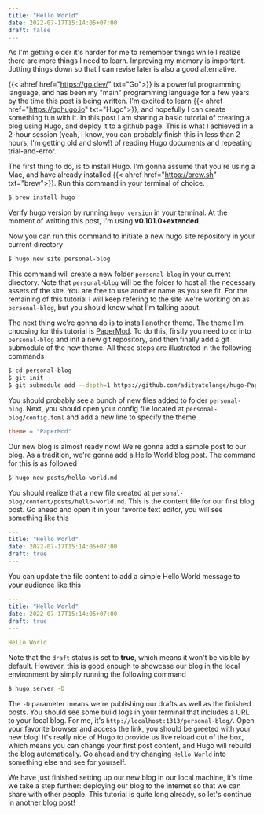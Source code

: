 ```yaml
---
title: "Hello World"
date: 2022-07-17T15:14:05+07:00
draft: false
---
```

As I'm getting older it's harder for me to remember things while I realize there are more things I need to learn. Improving my memory is important. Jotting things down so that I can revise later is also a good alternative. 

{{< ahref href="https://go.dev/" txt="Go">}} is a powerful programming language, and has been my "main" programming language for a few years by the time this post is being written. I'm excited to learn {{< ahref href="https://gohugo.io" txt="Hugo">}}, and hopefully I can create something fun with it. In this post I am sharing a basic tutorial of creating a blog using Hugo, and deploy it to a github page. This is what I achieved in a 2-hour session (yeah, I know, you can probably finish this in less than 2 hours, I'm getting old and slow!) of reading Hugo documents and repeating trial-and-error.

The first thing to do, is to install Hugo. I'm gonna assume that you're using a Mac, and have already installed {{< ahref href="https://brew.sh" txt="brew">}}. Run this command in your terminal of choice.
```sh
$ brew install hugo
```
Verify hugo version by running `hugo version` in your terminal. At the moment of writting this post, I'm using __v0.101.0+extended__.

Now you can run this command to initiate a new hugo site repository in your current directory
```sh
$ hugo new site personal-blog
```
This command will create a new folder `personal-blog` in your current directory. Note that `personal-blog` will be the folder to host all the necessary assets of the site. You are free to use another name as you see fit. For the remaining of this tutorial I will keep refering to the site we're working on as `personal-blog`, but you should know what I'm talking about.

The next thing we're gonna do is to install another theme. The theme I'm choosing for this tutorial is <a href="https://themes.gohugo.io/themes/hugo-papermod" target="blank">PaperMod</a>. To do this, firstly you need to `cd` into `personal-blog` and init a new git repository, and then finally add a git submodule of the new theme. All these steps are illustrated in the following commands
```sh
$ cd personal-blog
$ git init
$ git submodule add --depth=1 https://github.com/adityatelange/hugo-PaperMod.git themes/PaperMod
```
You should probably see a bunch of new files added to folder `personal-blog`. Next, you should open your config file located at `personal-blog/config.toml` and add a new line to specify the theme
```toml
theme = "PaperMod"
```

Our new blog is almost ready now! We're gonna add a sample post to our blog. As a tradition, we're gonna add a Hello World blog post. The command for this is as followed
```sh
$ hugo new posts/hello-world.md
```
You should realize that a new file created at `personal-blog/content/posts/hello-world.md`. This is the content file for our first blog post. Go ahead and open it in your favorite text editor, you will see something like this
```yml
---
title: "Hello World"
date: 2022-07-17T15:14:05+07:00
draft: true
---
```
You can update the file content to add a simple Hello World message to your audience like this
```yml
---
title: "Hello World"
date: 2022-07-17T15:14:05+07:00
draft: true
---

Hello World
```
Note that the `draft` status is set to __true__, which means it won't be visible by default. However, this is good enough to showcase our blog in the local environment by simply running the following command
```sh
$ hugo server -D
```
The `-D` parameter means we're publishing our drafts as well as the finished posts. You should see some build logs in your terminal that includes a URL to your local blog. For me, it's `http://localhost:1313/personal-blog/`. Open your favorite browser and access the link, you should be greeted with your new blog! It's really nice of Hugo to provide us live reload out of the box, which means you can change your first post content, and Hugo will rebuild the blog automatically. Go ahead and try changing `Hello World` into something else and see for yourself.

We have just finished setting up our new blog in our local machine, it's time we take a step further: deploying our blog to the internet so that we can share with other people. This tutorial is quite long already, so let's continue in another blog post!

